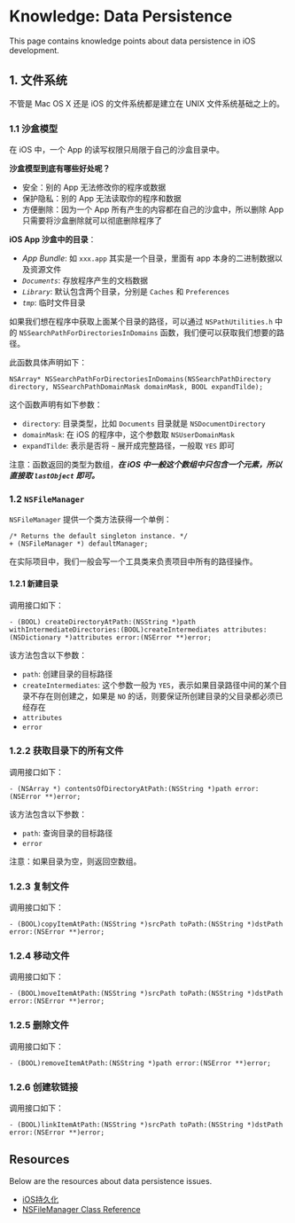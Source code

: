 # Knowledge: Data Persistence

This page contains knowledge points about data persistence in iOS development.


## 1. 文件系统

不管是 Mac OS X 还是 iOS 的文件系统都是建立在 UNIX 文件系统基础之上的。


### 1.1 沙盒模型

在 iOS 中，一个 App 的读写权限只局限于自己的沙盒目录中。

__沙盒模型到底有哪些好处呢？__

* 安全：别的 App 无法修改你的程序或数据
* 保护隐私：别的 App 无法读取你的程序和数据
* 方便删除：因为一个 App 所有产生的内容都在自己的沙盒中，所以删除 App 只需要将沙盒删除就可以彻底删除程序了

__iOS App 沙盒中的目录__：

* _App Bundle_: 如 `xxx.app` 其实是一个目录，里面有 app 本身的二进制数据以及资源文件
* _`Documents`_: 存放程序产生的文档数据
* _`Library`_: 默认包含两个目录，分别是 `Caches` 和 `Preferences`
* _`tmp`_: 临时文件目录

如果我们想在程序中获取上面某个目录的路径，可以通过 `NSPathUtilities.h` 中的 `NSSearchPathForDirectoriesInDomains` 函数，我们便可以获取我们想要的路径。

此函数具体声明如下：

```
NSArray* NSSearchPathForDirectoriesInDomains(NSSearchPathDirectory directory, NSSearchPathDomainMask domainMask, BOOL expandTilde); 
```

这个函数声明有如下参数：

* `directory`: 目录类型，比如 `Documents` 目录就是 `NSDocumentDirectory`
* `domainMask`: 在 iOS 的程序中，这个参数取 `NSUserDomainMask`
* `expandTilde`: 表示是否将 `~` 展开成完整路径，一般取 `YES` 即可

注意：函数返回的类型为数组，___在 iOS 中一般这个数组中只包含一个元素，所以直接取 `lastObject` 即可。___


### 1.2 `NSFileManager`

`NSFileManager` 提供一个类方法获得一个单例：

```
/* Returns the default singleton instance. */
+ (NSFileManager *) defaultManager;
```

在实际项目中，我们一般会写一个工具类来负责项目中所有的路径操作。


#### 1.2.1 新建目录

调用接口如下：

```
- (BOOL) createDirectoryAtPath:(NSString *)path withIntermediateDirectories:(BOOL)createIntermediates attributes:(NSDictionary *)attributes error:(NSError **)error;
```

该方法包含以下参数：

* `path`: 创建目录的目标路径
* `createIntermediates`: 这个参数一般为 `YES`，表示如果目录路径中间的某个目录不存在则创建之，如果是 `NO` 的话，则要保证所创建目录的父目录都必须已经存在
* `attributes`
* `error`


### 1.2.2 获取目录下的所有文件

调用接口如下：

```
- (NSArray *) contentsOfDirectoryAtPath:(NSString *)path error:(NSError **)error;
```

该方法包含以下参数：

* `path`: 查询目录的目标路径
* `error`

注意：如果目录为空，则返回空数组。


### 1.2.3 复制文件

调用接口如下：

```
- (BOOL)copyItemAtPath:(NSString *)srcPath toPath:(NSString *)dstPath error:(NSError **)error;
```


### 1.2.4 移动文件

调用接口如下：

```
- (BOOL)moveItemAtPath:(NSString *)srcPath toPath:(NSString *)dstPath error:(NSError **)error;
```


### 1.2.5 删除文件

调用接口如下：

```
- (BOOL)removeItemAtPath:(NSString *)path error:(NSError **)error;
```


### 1.2.6 创建软链接

调用接口如下：

```
- (BOOL)linkItemAtPath:(NSString *)srcPath toPath:(NSString *)dstPath error:(NSError **)error;
```


## Resources

Below are the resources about data persistence issues.

* [iOS持久化](http://geeklu.com/2012/01/ios-persistence/)
* [NSFileManager Class Reference](https://developer.apple.com/library/mac/documentation/Cocoa/Reference/Foundation/Classes/NSFileManager_Class/index.html)



